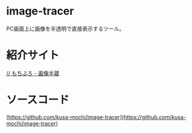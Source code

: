 # image-tracer
PC画面上に画像を半透明で直接表示するツール。

# 紹介サイト
[// もちぶろ - 画像半蔵](https://slash-mochi.net/?p=2834)

# ソースコード
[https://github.com/kusa-mochi/image-tracer](https://github.com/kusa-mochi/image-tracer)
